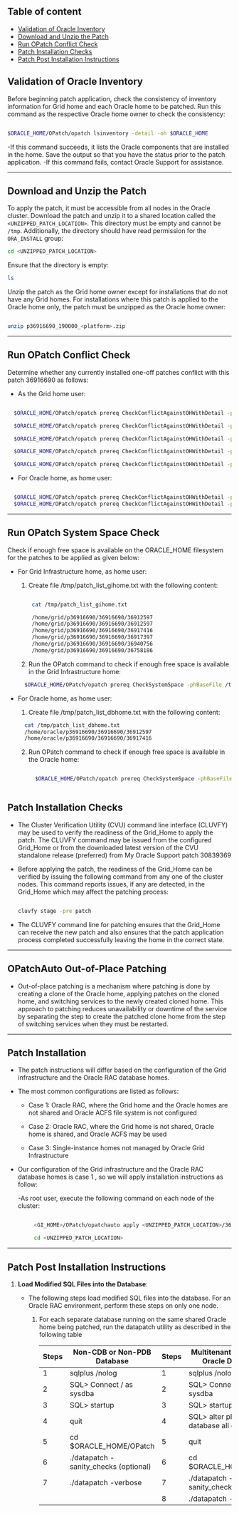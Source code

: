 ## **Table of content**
  + [Validation of Oracle Inventory](#validation-of-oracle-inventory)
  + [Download and Unzip the Patch](#download-and-Unzip-the-patch)
  + [Run OPatch Conflict Check](#run-opatch-conflict-check)
  + [Patch Installation Checks](#patch-installation-checks)
  + [Patch Post Installation Instructions](#patch-post-installation-instructions)

  



## **Validation of Oracle Inventory**

Before beginning patch application, check the consistency of inventory information for Grid home and each Oracle home to be patched. Run this command as the respective Oracle home owner to check the consistency: 

```bash

$ORACLE_HOME/OPatch/opatch lsinventory -detail -oh $ORACLE_HOME

```

-If this command succeeds, it lists the Oracle components that are installed in the home. Save the output so that you have the status prior to the patch application.
-If this command fails, contact Oracle Support for assistance.

----

## **Download and Unzip the Patch**

To apply the patch, it must be accessible from all nodes in the Oracle cluster. Download the patch and unzip it to a shared location called the `<UNZIPPED_PATCH_LOCATION>`. This directory must be empty and cannot be `/tmp`. Additionally, the directory should have read permission for the `ORA_INSTALL` group:

```bash
cd <UNZIPPED_PATCH_LOCATION>
```

Ensure that the directory is empty:

```bash
ls
```

Unzip the patch as the Grid home owner except for installations that do not have any Grid homes. For installations where this patch is applied to the Oracle home only, the patch must be unzipped as the Oracle home owner:

```bash

unzip p36916690_190000_<platform>.zip

```

----

## **Run OPatch Conflict Check**

Determine whether any currently installed one-off patches conflict with this patch 36916690 as follows:
  - As the Grid home user:
    
  ```bash

    $ORACLE_HOME/OPatch/opatch prereq CheckConflictAgainstOHWithDetail -phBaseDir /home/grid/p36916690/36916690/36912597
  
    $ORACLE_HOME/OPatch/opatch prereq CheckConflictAgainstOHWithDetail -phBaseDir /home/grid/p36916690/36916690/36917416
  
    $ORACLE_HOME/OPatch/opatch prereq CheckConflictAgainstOHWithDetail -phBaseDir /home/grid/p36916690/36916690/36917397
  
    $ORACLE_HOME/OPatch/opatch prereq CheckConflictAgainstOHWithDetail -phBaseDir /home/grid/p36916690/36916690/36940756
  
    $ORACLE_HOME/OPatch/opatch prereq CheckConflictAgainstOHWithDetail -phBaseDir /home/grid/p36916690/36916690/36758186

  ```
  - For Oracle home, as home user:
    
  ```bash

    $ORACLE_HOME/OPatch/opatch prereq CheckConflictAgainstOHWithDetail -phBaseDir /home/oracle/p36916690/36916690/36912597
    $ORACLE_HOME/OPatch/opatch prereq CheckConflictAgainstOHWithDetail -phBaseDir /home/oracle/p36916690/36916690/36917416

  ```
-----

## **Run OPatch System Space Check**

Check if enough free space is available on the ORACLE_HOME filesystem for the patches to be applied as given below:

  - For Grid Infrastructure home, as home user:
    1. Create file /tmp/patch_list_gihome.txt with the following content:
       ```bash
       
        cat /tmp/patch_list_gihome.txt
       
        /home/grid/p36916690/36916690/36912597
        /home/grid/p36916690/36916690/36912597
        /home/grid/p36916690/36916690/36917416
        /home/grid/p36916690/36916690/36917397
        /home/grid/p36916690/36916690/36940756
        /home/grid/p36916690/36916690/36758186
       
       ```
    2. Run the OPatch command to check if enough free space is available in the Grid Infrastructure home:
      ```bash
        $ORACLE_HOME/OPatch/opatch prereq CheckSystemSpace -phBaseFile /tmp/patch_list_gihome.txt
      ```
  - For Oracle home, as home user:
    
    1. Create file /tmp/patch_list_dbhome.txt with the following content:
       
      ```bash
        cat /tmp/patch_list_dbhome.txt
        /home/oracle/p36916690/36916690/36912597
        /home/oracle/p36916690/36916690/36917416
      ```

    2. Run OPatch command to check if enough free space is available in the Oracle home:
       
       ```bash
       
         $ORACLE_HOME/OPatch/opatch prereq CheckSystemSpace -phBaseFile /tmp/patch_list_dbhome.txt
        
       ```

## **Patch Installation Checks** 

  -  The Cluster Verification Utility (CVU) command line interface (CLUVFY) may be used to verify the readiness of the Grid_Home to apply the patch. The CLUVFY command may be issued from the configured Grid_Home or from the downloaded latest version of the CVU standalone release (preferred) from My Oracle Support patch 30839369

  -  Before applying the patch, the readiness of the Grid_Home can be verified by issuing the following command from any one of the cluster nodes. This command reports issues, if any are detected, in the Grid_Home which may affect the patching process:
    
      ```bash

      cluvfy stage -pre patch

      ```

  -  The CLUVFY command line for patching ensures that the Grid_Home can receive the new patch and also ensures that the patch application process completed successfully leaving the home in the correct state.

--------

## **OPatchAuto Out-of-Place Patching**
  -  Out-of-place patching is a mechanism where patching is done by creating a clone of the Oracle home, applying patches on the cloned home, and switching services to the newly created cloned home. This approach to patching reduces unavailability or downtime of the service by separating the step to create the patched clone home from the step of switching services when they must be restarted.


------


       
## **Patch Installation**

  -  The patch instructions will differ based on the configuration of the Grid infrastructure and the Oracle RAC database homes.
  
  -  The most common configurations are listed as follows:
    
      -  Case 1: Oracle RAC, where the Grid home and the Oracle homes are not shared and Oracle ACFS file system is not configured

      -  Case 2: Oracle RAC, where the Grid home is not shared, Oracle home is shared, and Oracle ACFS may be used

      -  Case 3: Single-instance homes not managed by Oracle Grid Infrastructure

  -  Our configuration of the Grid infrastructure and the Oracle RAC database homes is case 1 , so we will apply installation instructions as follow:

      -As root user, execute the following command on each node of the cluster:
     
        ```bash

             <GI_HOME>/OPatch/opatchauto apply <UNZIPPED_PATCH_LOCATION>/36916690

             cd <UNZIPPED_PATCH_LOCATION>
        ```

---------

## **Patch Post Installation Instructions**

  1.  **Load Modified SQL Files into the Database**:

       -  The following steps load modified SQL files into the database. For an Oracle RAC environment, perform these steps on only one node.

             1. For each separate database running on the same shared Oracle home being patched, run the datapatch utility as described in the following table

                  | Steps | Non-CDB or Non-PDB Database            | Steps | Multitenant (CDB/PDB) Oracle Database          |
                  |-------|----------------------------------------|-------|------------------------------------------------|
                  | 1     | sqlplus /nolog                         | 1     | sqlplus /nolog                                 |
                  | 2     | SQL> Connect / as sysdba               | 2     | SQL> Connect / as sysdba                       |
                  | 3     | SQL> startup                           | 3     | SQL> startup                                   |
                  | 4     | quit                                   | 4     | SQL> alter pluggable database all open;        |
                  | 5     | cd $ORACLE_HOME/OPatch                 | 5     | quit                                           |
                  | 6     | ./datapatch -sanity_checks (optional)  | 6     | cd $ORACLE_HOME/OPatch                         |
                  | 7     | ./datapatch -verbose                   | 7     | ./datapatch -sanity_checks (optional)          |
                  |       |                                        | 8     | ./datapatch -verbose                           |

                
                  
    




     
